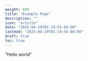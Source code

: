 ```yaml
---
weight: 999
title: "Example Page"
description: ""
icon: "article"
date: "2025-04-29T01:19:55-04:00"
lastmod: "2025-04-29T01:19:55-04:00"
draft: true
toc: true
---
```


"Hello world"